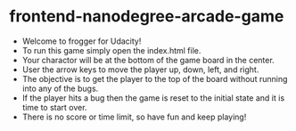 frontend-nanodegree-arcade-game
===============================

 * Welcome to frogger for Udacity!
 * To run this game simply open the index.html file.
 * Your charactor will be at the bottom of the game board in the center. 
 * User the arrow keys to move the player up, down, left, and right.
 * The objective is to get the player to the top of the board without running into any of the bugs.
 * If the player hits a bug then the game is reset to the initial state and it is time to start over. 
 * There is no score or time limit, so have fun and keep playing!

